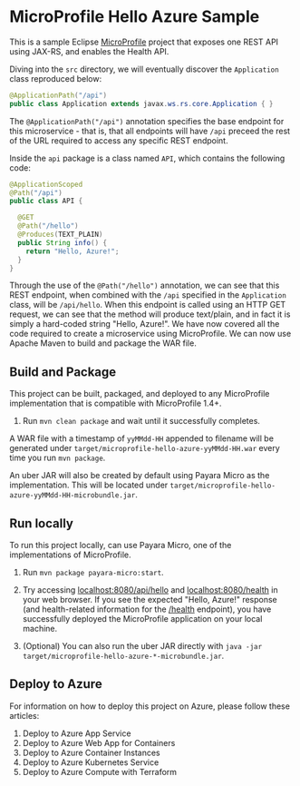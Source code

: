 # MicroProfile Hello Azure Sample

This is a sample Eclipse [MicroProfile](https://microprofile.io) project that exposes one REST API using JAX-RS, and enables the Health API.

Diving into the `src` directory, we will eventually discover the `Application` class reproduced below:

```java
@ApplicationPath("/api")
public class Application extends javax.ws.rs.core.Application { }
```

The `@ApplicationPath("/api")` annotation specifies the base endpoint for this microservice - that is, that all endpoints will have `/api` preceed the rest of the URL required to access any specific REST endpoint.

Inside the `api` package is a class named `API`, which contains the following code:

```java
@ApplicationScoped
@Path("/api")
public class API {

  @GET
  @Path("/hello")
  @Produces(TEXT_PLAIN)
  public String info() {
    return "Hello, Azure!";
  }
}
```

Through the use of the `@Path("/hello")` annotation, we can see that this REST endpoint, when combined with the `/api` specified in the `Application` class, will be `/api/hello`. When this endpoint is called using an HTTP GET request, we can see that the method will produce text/plain, and in fact it is simply a hard-coded string "Hello, Azure!".  We have now covered all the code required to create a microservice using MicroProfile. We can now use Apache Maven to build and package the WAR file.

## Build and Package

This project can be built, packaged, and deployed to any MicroProfile implementation that is compatible with MicroProfile 1.4+.

1. Run `mvn clean package` and wait until it successfully completes.

A WAR file with a timestamp of `yyMMdd-HH` appended to filename will be generated under `target/microprofile-hello-azure-yyMMdd-HH.war` every time you run `mvn package`.

An uber JAR will also be created by default using Payara Micro as the implementation. This will be located under `target/microprofile-hello-azure-yyMMdd-HH-microbundle.jar`.

## Run locally

To run this project locally, can use Payara Micro, one of the implementations of MicroProfile.

1. Run `mvn package payara-micro:start`.

1. Try accessing [localhost:8080/api/hello](http://localhost:8080/api/hello) and [localhost:8080/health](http://localhost:8080/health) in your web browser. If you see the expected "Hello, Azure!" response (and health-related information for the [/health](http://localhost:8080/health) endpoint), you have successfully deployed the MicroProfile application on your local machine.

1. (Optional) You can also run the uber JAR directly with `java -jar target/microprofile-hello-azure-*-microbundle.jar`.

## Deploy to Azure

For information on how to deploy this project on Azure, please follow these articles:

1. Deploy to Azure App Service
1. Deploy to Azure Web App for Containers
1. Deploy to Azure Container Instances
1. Deploy to Azure Kubernetes Service
1. Deploy to Azure Compute with Terraform
